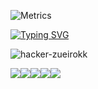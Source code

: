 ![Metrics](https://metrics.lecoq.io/luc4mdv?template=classic&base.activity=0&base.community=0&base.repositories=0&base.metadata=0&base=header%2C%20activity%2C%20community%2C%20repositories%2C%20metadata&base.indepth=false&base.hireable=false&base.skip=false&config.timezone=America%2FSao_Paulo)

[![Typing SVG](https://readme-typing-svg.herokuapp.com/?color=fff&size=25&center=true&vCenter=false&width=360&lines=Olá,+Eu+sou+o+Lucam!+🤓;+:%29)](https://git.io/typing-svg)

![hacker-zueirokk](https://github.com/LUC4Mdv/luc4mdv/assets/136206047/f760b3bd-307c-48f2-bed5-b090ded8d46a)

<img src="https://readme-components.vercel.app/api?component=logo&logo=Windows&text=false&animation=spin&fill=black&textfill=bface6&"/><img src="https://readme-components.vercel.app/api?component=logo&logo=powershell&text=false&animation=spin&fill=black&textfill=bface6&"/><img src="https://readme-components.vercel.app/api?component=logo&logo=brave&text=false&animation=spin&fill=black&textfill=bface6&"/><img src="https://readme-components.vercel.app/api?component=logo&logo=visualstudio&text=false&animation=spin&fill=black&textfill=bface6&"/><img src="https://readme-components.vercel.app/api?component=logo&logo=javascript&text=false&animation=spin&fill=black&textfill=bface6&"/>
